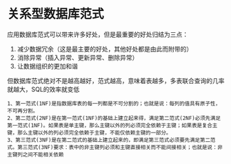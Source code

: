 # 关系型数据库范式

应用数据库范式可以带来许多好处，但是最重要的好处归结为三点：

1. 减少数据冗余（这是最主要的好处，其他好处都是由此而附带的）
2. 消除异常（插入异常、更新异常、删除异常）
3. 让数据组织的更加和谐

但数据库范式绝对不是越高越好，范式越高，意味着表越多，多表联合查询的几率就越大，SQL的效率就变低

```mysql
1、第一范式(1NF)是指数据库表的每一列都是不可分割的；也就是说：每列的值具有原子性，不可再分割。
2、第二范式(2NF)是在第一范式(1NF)的基础上建立起来得，满足第二范式(2NF)必须先满足第一范式(1NF)。如果表是单主键，那么主键以外的列必须完全依赖于主键；如果表是复合主键，那么主键以外的列必须完全依赖于主键，不能仅依赖主键的一部分。
3、第三范式(3NF)是在第二范式的基础上建立起来的，即满足第三范式必须要先满足第二范式。第三范式(3NF)要求：表中的非主键列必须和主键直接相关而不能间接相关；也就是说：非主键列之间不能相关依赖
```



